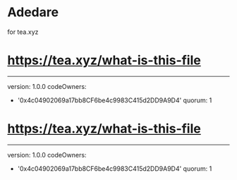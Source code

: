 # Adedare
for tea.xyz
# https://tea.xyz/what-is-this-file
---
version: 1.0.0
codeOwners:
  - '0x4c04902069a17bb8CF6be4c9983C415d2DD9A9D4'
quorum: 1
# https://tea.xyz/what-is-this-file
---
version: 1.0.0
codeOwners:
  - '0x4c04902069a17bb8CF6be4c9983C415d2DD9A9D4'
quorum: 1

